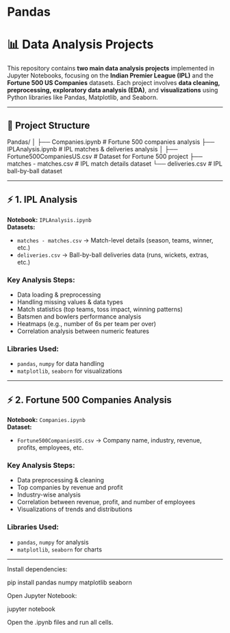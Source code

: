 # Pandas
# 📊 Data Analysis Projects

This repository contains **two main data analysis projects** implemented in Jupyter Notebooks, focusing on the **Indian Premier League (IPL)** and the **Fortune 500 US Companies** datasets. Each project involves **data cleaning, preprocessing, exploratory data analysis (EDA)**, and **visualizations** using Python libraries like Pandas, Matplotlib, and Seaborn.

---

## 📁 Project Structure
Pandas/
│
├── Companies.ipynb # Fortune 500 companies analysis
├── IPLAnalysis.ipynb # IPL matches & deliveries analysis
│
├── Fortune500CompaniesUS.csv # Dataset for Fortune 500 project
├── matches - matches.csv # IPL match details dataset
└── deliveries.csv # IPL ball-by-ball dataset

---

## ⚡ 1. IPL Analysis
**Notebook:** `IPLAnalysis.ipynb`  
**Datasets:**  
- `matches - matches.csv` → Match-level details (season, teams, winner, etc.)  
- `deliveries.csv` → Ball-by-ball deliveries data (runs, wickets, extras, etc.)

### Key Analysis Steps:
- Data loading & preprocessing  
- Handling missing values & data types  
- Match statistics (top teams, toss impact, winning patterns)  
- Batsmen and bowlers performance analysis  
- Heatmaps (e.g., number of 6s per team per over)  
- Correlation analysis between numeric features

### Libraries Used:
- `pandas`, `numpy` for data handling  
- `matplotlib`, `seaborn` for visualizations  

---

## ⚡ 2. Fortune 500 Companies Analysis
**Notebook:** `Companies.ipynb`  
**Dataset:**  
- `Fortune500CompaniesUS.csv` → Company name, industry, revenue, profits, employees, etc.

### Key Analysis Steps:
- Data preprocessing & cleaning  
- Top companies by revenue and profit  
- Industry-wise analysis  
- Correlation between revenue, profit, and number of employees  
- Visualizations of trends and distributions

### Libraries Used:
- `pandas`, `numpy` for analysis  
- `matplotlib`, `seaborn` for charts  

---
Install dependencies:

pip install pandas numpy matplotlib seaborn


Open Jupyter Notebook:

jupyter notebook


Open the .ipynb files and run all cells.
